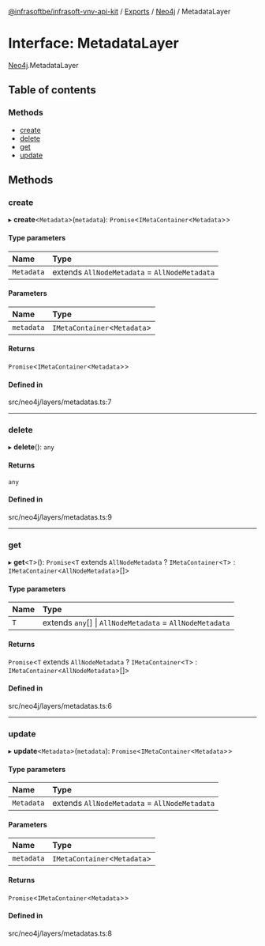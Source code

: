 [@infrasoftbe/infrasoft-vnv-api-kit](../README.md) / [Exports](../modules.md) / [Neo4j](../modules/Neo4j.md) / MetadataLayer

# Interface: MetadataLayer

[Neo4j](../modules/Neo4j.md).MetadataLayer

## Table of contents

### Methods

- [create](Neo4j.MetadataLayer.md#create)
- [delete](Neo4j.MetadataLayer.md#delete)
- [get](Neo4j.MetadataLayer.md#get)
- [update](Neo4j.MetadataLayer.md#update)

## Methods

### create

▸ **create**\<`Metadata`\>(`metadata`): `Promise`\<`IMetaContainer`\<`Metadata`\>\>

#### Type parameters

| Name | Type |
| :------ | :------ |
| `Metadata` | extends `AllNodeMetadata` = `AllNodeMetadata` |

#### Parameters

| Name | Type |
| :------ | :------ |
| `metadata` | `IMetaContainer`\<`Metadata`\> |

#### Returns

`Promise`\<`IMetaContainer`\<`Metadata`\>\>

#### Defined in

src/neo4j/layers/metadatas.ts:7

___

### delete

▸ **delete**(): `any`

#### Returns

`any`

#### Defined in

src/neo4j/layers/metadatas.ts:9

___

### get

▸ **get**\<`T`\>(): `Promise`\<`T` extends `AllNodeMetadata` ? `IMetaContainer`\<`T`\> : `IMetaContainer`\<`AllNodeMetadata`\>[]\>

#### Type parameters

| Name | Type |
| :------ | :------ |
| `T` | extends `any`[] \| `AllNodeMetadata` = `AllNodeMetadata` |

#### Returns

`Promise`\<`T` extends `AllNodeMetadata` ? `IMetaContainer`\<`T`\> : `IMetaContainer`\<`AllNodeMetadata`\>[]\>

#### Defined in

src/neo4j/layers/metadatas.ts:6

___

### update

▸ **update**\<`Metadata`\>(`metadata`): `Promise`\<`IMetaContainer`\<`Metadata`\>\>

#### Type parameters

| Name | Type |
| :------ | :------ |
| `Metadata` | extends `AllNodeMetadata` = `AllNodeMetadata` |

#### Parameters

| Name | Type |
| :------ | :------ |
| `metadata` | `IMetaContainer`\<`Metadata`\> |

#### Returns

`Promise`\<`IMetaContainer`\<`Metadata`\>\>

#### Defined in

src/neo4j/layers/metadatas.ts:8

